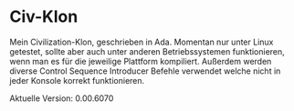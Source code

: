 # Civ-Klon
Mein Civilization-Klon, geschrieben in Ada.
Momentan nur unter Linux getestet, sollte aber auch unter anderen Betriebssystemen funktionieren, wenn man es für die jeweilige Plattform kompiliert. Außerdem werden diverse Control Sequence Introducer Befehle verwendet welche nicht in jeder Konsole korrekt funktionieren.

Aktuelle Version: 0.00.6070